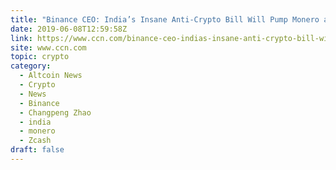 ```yaml
---
title: "Binance CEO: India’s Insane Anti-Crypto Bill Will Pump Monero and ZCash"
date: 2019-06-08T12:59:58Z
link: https://www.ccn.com/binance-ceo-indias-insane-anti-crypto-bill-will-pump-monero-and-zcash?utm_medium=RSS&utm_source=hune
site: www.ccn.com
topic: crypto
category:
  - Altcoin News
  - Crypto
  - News
  - Binance
  - Changpeng Zhao
  - india
  - monero
  - Zcash
draft: false
---
```

